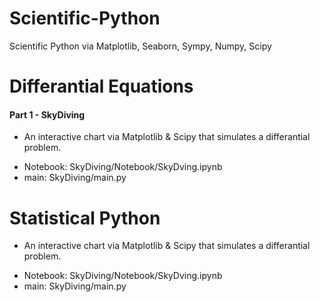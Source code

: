 # Scientific-Python
Scientific Python via Matplotlib, Seaborn, Sympy, Numpy, Scipy


# Differantial Equations
 #### Part 1 - SkyDiving
   * An interactive chart via Matplotlib & Scipy that simulates a differantial problem.
   - Notebook: SkyDiving/Notebook/SkyDving.ipynb
   - main: SkyDiving/main.py

# Statistical Python
  * An interactive chart via Matplotlib & Scipy that simulates a differantial problem.
  - Notebook: SkyDiving/Notebook/SkyDving.ipynb
  - main: SkyDiving/main.py


